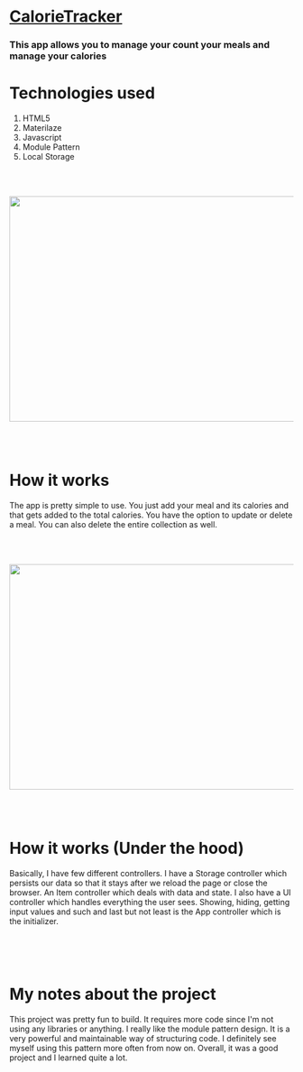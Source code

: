# [CalorieTracker](https://calorietracker.netlify.com//)

### This app allows you to manage your count your meals and manage your calories

# Technologies used
1. HTML5
2. Materilaze
3. Javascript
4. Module Pattern
5. Local Storage

<br><br>

<p align="center">
<img src="https://user-images.githubusercontent.com/38442554/60380494-788f2980-99fb-11e9-83ba-4e748a62a9f7.PNG" width="730px" height="400px">
</p>

<br><br>

# How it works

The app is pretty simple to use. You just add your meal and its calories and that gets added to the total calories.
You have the option to update or delete a meal. You can also delete the entire collection as well.

<br><br>

<p align="center">
<img src="https://user-images.githubusercontent.com/38442554/60380505-a70d0480-99fb-11e9-90d8-4745e516195e.PNG" width="730px" height="400px">
</p>

<br><br>

# How it works (Under the hood)

Basically, I have few different controllers. I have a Storage controller which persists our data so that it stays after we reload the page or close the browser. An Item controller which deals with data and state. I also have a UI controller which handles everything the user sees. Showing, hiding, getting input values and such and last but not least is the App controller which is the initializer. 

<br><br><br>

# My notes about the project
This project was pretty fun to build. It requires more code since I'm not using any libraries or anything. I really like the module pattern design. It is a very powerful and maintainable way of structuring code. I definitely see myself using this pattern more often from now on. Overall, it was a good project and I learned quite a lot.
  
